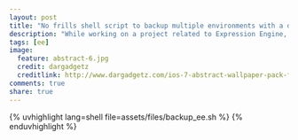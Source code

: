```yaml
---
layout: post
title: "No frills shell script to backup multiple environments with a database dump"
description: "While working on a project related to Expression Engine, I created a small shell script to allow backing up of the various environments. This script is bare bones simple and just gets the job done. Nothing fancy here."
tags: [ee]
image:
  feature: abstract-6.jpg
  credit: dargadgetz
  creditlink: http://www.dargadgetz.com/ios-7-abstract-wallpaper-pack-for-iphone-5-and-ipod-touch-retina/
comments: true
share: true
---
```


{% uvhighlight lang=shell file=assets/files/backup_ee.sh %}
{% enduvhighlight %}